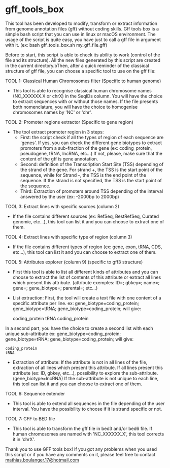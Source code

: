 # gff_tools_box

This tool has been developed to modify, transform or extract information from genome annotation files (gff) without coding skills. Gff tools box is a simple bash script that you can use in linux or macOS environment. The usage of the script is quite easy, you have just to call a gff file in argument with it. (ex: bash gff_tools_box.sh my_gff_file.gff)

Before to start, this script is able to check its ability to work (control of the file and its structure). All the new files generated by this script are created in the current directory.bThen, after a quick reminder of the classical structure of gff file, you can choose a specific tool to use on the gff file:


TOOL 1: Classical Human Chromosomes filter (Specific to human genome)
- This tool is able to recognise classical human chromosome names (NC_XXXXXX.X or chrX) in the SeqIDs column. 
You will have the choice to extract sequences with or without those names. 
If the file presents both nomenclature, you will have the choice to homogenise chromosomes names by 'NC' or 'chr'.


TOOL 2: Promoter regions extractor (Specific to gene region)
- The tool extract promoter region in 3 steps:
	- First: the script check if all the types of region of each sequence are 'genes'. 
	If yes, you can check the different gene biotypes to extract promoters from a sub-fraction of the gene (ex: coding_protein, pseudogene, tRNA, lncRNA, etc...)
	If not, please, make sure that the content of the gff is gene annotation.
	- Second: definition of the Transcription Start Site (TSS) depending of the strand of the gene. 
	For strand +, the TSS is the start point of the sequence, while for Strand -, the TSS is the end point of the sequence. 
	If the strand is not specified, the TSS is the start point of the sequence.
	- Third: Extraction of promoters around TSS depending of the interval answered by the user (ex: -2000bp to 2000bp)


TOOL 3: Extract lines with specific sources (column 2)
- If the file contains different sources (ex: RefSeq, BestRefSeq, Curated genomic, etc...), this tool can list it and you can choose to extract one of them.


TOOL 4: Extract lines with specific type of region (column 3)
- If the file contains different types of region (ex: gene, exon, tRNA, CDS, etc...), this tool can list it and you can choose to extract one of them.


TOOL 5: Attributes explorer (column 9) (specific to gff3 structure)
- First this tool is able to list all different kinds of attributes and you can choose to extract the list of contents of this attribute or extract all lines which present this attribute. (attribute exemples: ID=; gbkey=; name=; gene=; gene_biotype=; parental=; etc...)
- List extraction:
First, the tool will create a text file with one content of a specific attribute per line.
	ex: gene_biotype=coding_protein; gene_biotype=tRNA; gene_biotype=coding_protein; will give:
	
	coding_protein
	tRNA
	coding_protein

In a second part, you have the choice to create a second list with each unique sub-attribute
	ex: gene_biotype=coding_protein; gene_biotype=tRNA; gene_biotype=coding_protein; will give:

	coding_protein
	tRNA

- Extraction of attribute:
If the attribute is not in all lines of the file, extraction of all lines which present this attribute.
If all lines present this attribute (ex: ID, gbkey, etc...), possibility to explore the sub-attribute. (gene_biotype=lncRNA)
	If the sub-attribute is not unique to each line, this tool can list it and you can choose to extract one of them.


TOOL 6: Sequence extender
- This tool is able to extend all sequences in the file depending of the user interval. You have the possibility to choose if it is strand specific or not.


TOOL 7: GFF to BED file
- This tool is able to transform the gff file in bed3 and/or bed6 file. If human chromosomes are named with 'NC_XXXXXX.X', this tool corrects it in 'chrX'.


Thank you to use GFF tools box!
If you got any problems when you used this script or if you have any comments on it, please feel free to contact mathias.boulanger.17@hotmail.com
